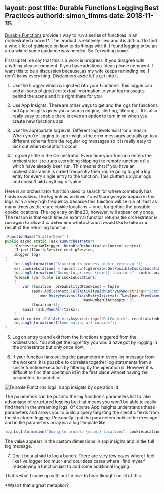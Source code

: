 layout: post
title: Durable Functions Logging Best Practices
authorId: simon_timms
date: 2018-11-15
---

[Durable Functions](https://docs.microsoft.com/en-us/azure/azure-functions/durable-functions-overview) provide a way to run a series of functions in an orchestrated concert*. The product is relatively new and it is difficult to find a whole lot of guidance on how to do things with it. I found logging to be an area where some guidance was needed. So I'm writing some.

<!--more-->

First up let me say that this is a work in progress. If you disagree with anything please comment. If you have additional ideas please comment. I want this to be a discussion because, as my wife keeps reminding me, I don't know everything. Disclaimers aside let's get into it. 

1. Use the ILogger which is injected into your functions. This logger can add all sorts of great contextual information to your log messages behind the scene and it is right there for you.

2. Use App Insights. There are other ways to get and the logs for functions but App Insights gives you a search engine, alerting, filtering,... It is also really [easy to enable](https://docs.microsoft.com/en-us/azure/azure-functions/functions-monitoring) there is even an option to turn in on when you create new functions app.

3. Use the appropriate log level. Different log levels exist for a reason. When you're logging to app insights the error messages actually go to a different schema from the regular log messages so it is really easy to pick out when exceptions occur. 

4. Log very little in the Orchestrator. Every time your function enters the orchestrator it re-runs everything skipping the remote function calls which have already been run. This means that if you have an orchestrator which is called frequently then you're going to get a log entry for every single entry to the function. This clutters up your logs and doesn't add anything of value.

Here is an orchestrator function used to search for where somebody has hidden cookies. The log entries on lines 7 and 9 are going to appear in the logs with a very high frequency because this function will be run at least as many times as there are cookie locations + once for getting the possible cookie locations. The log entry on line 20, however, will appear only once. The reason is that each time an external function returns the orchestrator is run again to allow it to determine what actions it would like to take as a result of the returning function.

```csharp
[FunctionName("ScatterDemo")]
public async static Task RunOrchestrator(
    [OrchestrationTrigger] DurableOrchestrationContext context,
    [Inject]IConfigService configService,
    ILogger log)
{
    log.LogInformation("Starting to process cookie retrieval");
    var cookieLocations = (await configService.GetPossibleCookieLocations());
    log.LogInformation("Going to process {count} locations", cookieLocations.Count());
    foreach (var tuple in cookieLocations)
    {
        var (location, probabilityOfCookies) = tuple;
            tasks.Add(context.CallActivityWithRetryAsync<string>("ScatterDemo_SearchcookieLoc",
                new RetryOptions(firstRetryInterval: TimeSpan.FromSeconds(5),
                                    maxNumberOfAttempts: 3),
            (location)));
        await Task.WhenAll(tasks);
    }
    await context.CallActivityAsync<string>("EatCookies", recalculatedCookieLocations);
    log.LogInformation($"Done eating all cookies");
}
```


5. Log on entry to and exit from the functions triggered from the orchestrator. You still get the log entry you would have got by logging in the orchestrator but only once now.

6. If your function fans out log the parameters in every log message from the workers. It is possible to correlate together log statements from a single function execution by filtering by the operation id. However it is difficult to find that operation id in the first place without having the parameters to search on. 

![Durable Functions logs in app insights by operation id](/images/durable_functions/operationid.png)

The parameters can be put into the log function's parameters list to take advantage of structured logging but that means you won't be able to easily find them in the streaming logs. Of course App Insights understands these parameters and allows you to build a query targeting the specific fields from the structured logging. Personally I put the parameters both in the message and in the parameters array via a log template like

```csharp
log.LogInformation("Going to process {count} locations", cookieLocations.Count());
```
The value appears in the custom dimensions in app insights and in the full log message.


7. Don't be a afraid to log a bunch. There are very few cases where I feel like I've logged too much and countless cases where I find myself redeploying a function just to add some additional logging. 

That's what I came up with but I'd love to hear thought on all of this. 


*Wasn't that a great metaphor? 